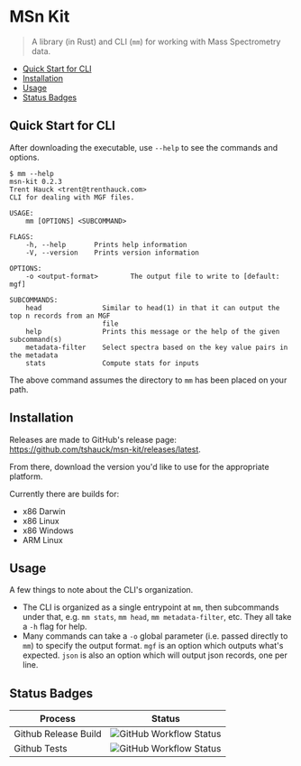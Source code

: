 # MSn Kit

> A library (in Rust) and CLI (`mm`) for working with Mass Spectrometry data.

<!-- vim-markdown-toc GFM -->

* [Quick Start for CLI](#quick-start-for-cli)
* [Installation](#installation)
* [Usage](#usage)
* [Status Badges](#status-badges)

<!-- vim-markdown-toc -->

## Quick Start for CLI

After downloading the executable, use `--help` to see the commands and options.

```console
$ mm --help
msn-kit 0.2.3
Trent Hauck <trent@trenthauck.com>
CLI for dealing with MGF files.

USAGE:
    mm [OPTIONS] <SUBCOMMAND>

FLAGS:
    -h, --help       Prints help information
    -V, --version    Prints version information

OPTIONS:
    -o <output-format>        The output file to write to [default: mgf]

SUBCOMMANDS:
    head               Similar to head(1) in that it can output the top n records from an MGF
                       file
    help               Prints this message or the help of the given subcommand(s)
    metadata-filter    Select spectra based on the key value pairs in the metadata
    stats              Compute stats for inputs
```

The above command assumes the directory to `mm` has been placed on your path.

## Installation

Releases are made to GitHub's release page:
https://github.com/tshauck/msn-kit/releases/latest.

From there, download the version you'd like to use for the appropriate platform.

Currently there are builds for:

* x86 Darwin
* x86 Linux
* x86 Windows
* ARM Linux

## Usage

A few things to note about the CLI's organization.

* The CLI is organized as a single entrypoint at `mm`, then subcommands under
  that, e.g. `mm stats`, `mm head`, `mm metadata-filter`, etc. They all take a
  `-h` flag for help.
* Many commands can take a `-o` global parameter (i.e. passed directly to `mm`)
  to specify the output format. `mgf` is an option which outputs what's
  expected. `json` is also an option which will output json records, one per
  line.

## Status Badges

| Process      | Status |
| ----------- | ----------- |
| Github Release Build | ![GitHub Workflow Status](https://img.shields.io/github/workflow/status/tshauck/msn-kit/Build%20Release?style=for-the-badge) |
| Github Tests | ![GitHub Workflow Status](https://img.shields.io/github/workflow/status/tshauck/msn-kit/Run%20Tests?style=for-the-badge) |
